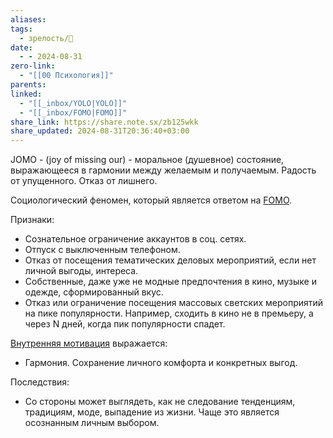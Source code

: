 ```yaml
---
aliases: 
tags:
  - зрелость/🌱
date:
  - - 2024-08-31
zero-link:
  - "[[00 Психология]]"
parents: 
linked:
  - "[[_inbox/YOLO|YOLO]]"
  - "[[_inbox/FOMO|FOMO]]"
share_link: https://share.note.sx/zb125wkk
share_updated: 2024-08-31T20:36:40+03:00
---
```

JOMO - (joy of missing our) - моральное (душевное) состояние, выражающееся в гармонии между желаемым и получаемым. Радость от упущенного. Отказ от лишнего.

Социологический феномен, который является ответом на [FOMO](_inbox/FOMO.md).

Признаки:
- Сознательное ограничение аккаунтов в соц. сетях.
- Отпуск с выключенным телефоном.
- Отказ от посещения тематических деловых мероприятий, если нет личной выгоды, интереса.
- Собственные, даже уже не модные предпочтения в кино, музыке и одежде, сформированный вкус.
- Отказ или ограничение посещения массовых светских мероприятий на пике популярности. Например, сходить в кино не в премьеру, а через N дней, когда пик популярности спадет.

[Внутренняя мотивация](knowledge/productivity/other/Внутренняя%20мотивация.md) выражается:
- Гармония. Сохранение личного комфорта и конкретных выгод.

Последствия:
- Со стороны может выглядеть, как не следование тенденциям, традициям, моде, выпадение из жизни. Чаще это является осознанным личным выбором.